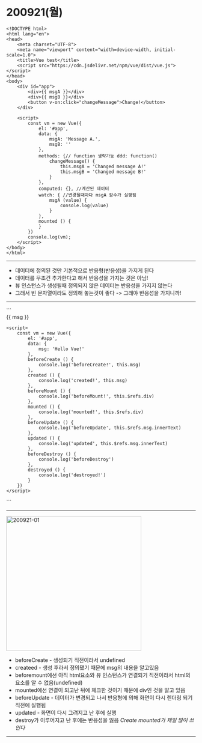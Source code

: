 200921(월)
=========
```
<!DOCTYPE html>
<html lang="en">
<head>
    <meta charset="UTF-8">
    <meta name="viewport" content="width=device-width, initial-scale=1.0">
    <title>Vue test</title>
    <script src="https://cdn.jsdelivr.net/npm/vue/dist/vue.js"></script>
</head>
<body>
    <div id="app">
        <div>{{ msgA }}</div>
        <div>{{ msgB }}</div>
        <button v-on:click="changeMessage">Change!</button>
    </div>

    <script>
        const vm = new Vue({
            el: '#app',
            data: {
                msgA: 'Message A.',
                msgB: ''
            },
            methods: {// function 생략가능 ddd: function()
                changeMessage() {
                    this.msgA = 'Changed message A!'
                    this.msgB = 'Changed message B!'
                }
            },
            computed: {}, //계산된 데이터 
            watch: { //변경될때마다 msgA 함수가 실행됨
                msgA (value) {
                    console.log(value)
                }
            },
            mounted () {
            }
        })
        console.log(vm);
    </script>
</body>
</html>
```
<hr/>

* 데이터에 정의된 것만 기본적으로 반응형(반응성)을 가지게 된다
* 데이터를 무조건 추가한다고 해서 반응성을 가지는 것은 아님!
* 뷰 인스턴스가 생성될때 정의되지 않은 데이터는 반응성을 가지지 않는다
* 그래서 빈 문자열이라도 정의해 놓는것이 좋다 -> 그래야 반응성을 가지니까!

<hr/>
```
<!DOCTYPE html>
<html lang="ko">
<head>
    <meta charset="UTF-8">
    <meta name="viewport" content="width=device-width, initial-scale=1.0">
    <title>Vue Test</title>
    <script src="https://cdn.jsdelivr.net/npm/vue"></script>
</head>
<body>
    <div id="app">
        <div ref="msg">{{ msg }}</div>
        <div ref="div"></div>
    </div>

    <script>
        const vm = new Vue({
            el: '#app',
            data: {
                msg: 'Hello Vue!'
            },
            beforeCreate () {
                console.log('beforeCreate!', this.msg)
            },
            created () {
                console.log('created!', this.msg)
            },
            beforeMount () {
                console.log('beforeMount!', this.$refs.div)
            },
            mounted () {
                console.log('mounted!', this.$refs.div)
            },
            beforeUpdate () {
                console.log('beforeUpdate', this.$refs.msg.innerText)
            },
            updated () {
                console.log('updated', this.$refs.msg.innerText)
            },
            beforeDestroy () {
                console.log('beforeDestroy')
            },
            destroyed () {
                console.log('destroyed!')
            }
        })
    </script>
</body>
</html>
```
<hr/>
<img width="359" alt="200921-01" src="https://user-images.githubusercontent.com/47624978/93777253-7ac45000-fc5f-11ea-8938-3ae0abad7617.png">

* beforeCreate - 생성되기 직전이라서 undefined
* createed - 생성 후라서 정의됐기 때문에 msg의 내용을 알고있음
* beforemount에선 아직 html요소와 뷰 인스턴스가 연결되기 직전이라서 html의 요소를 알 수 없음(undefined)
* mounted에선 연결이 되고난 뒤에 체크한 것이기 때문에 div인 것을 알고 있음
* beforeUpdate - 데이터가 변경되고 나서 반응형에 의해 화면이 다시 렌더링 되기 직전에 실행됨
* updated - 화면이 다시 그려지고 난 후에 실행
* destroy가 이루어지고 난 후에는 반응성을 잃음
*Create mounted가 제일 많이 쓰인다*
<hr/>
